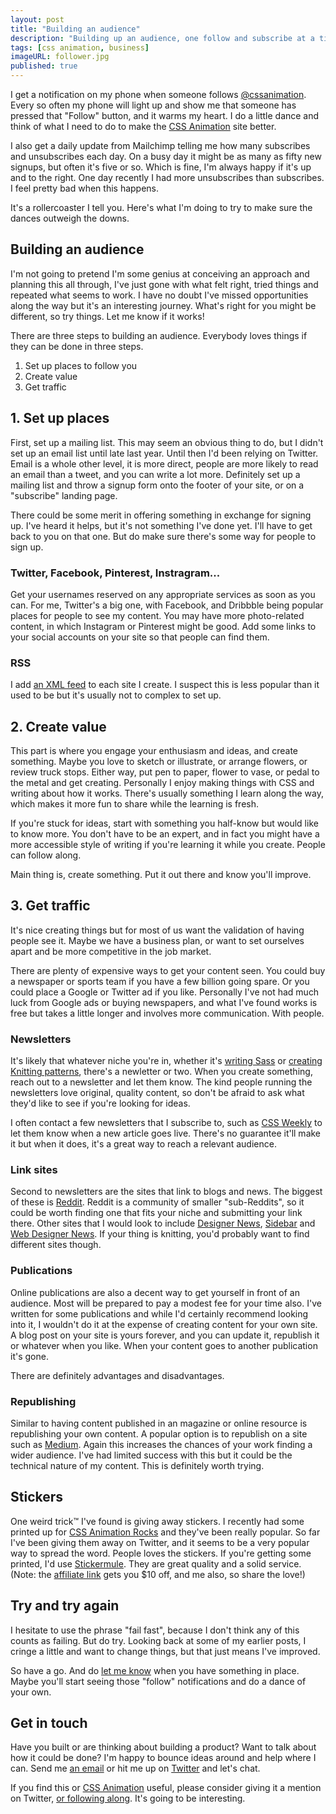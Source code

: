 ```yaml
---
layout: post
title: "Building an audience"
description: "Building up an audience, one follow and subscribe at a time"
tags: [css animation, business]
imageURL: follower.jpg
published: true
---
```


I get a notification on my phone when someone follows [@cssanimation](https://twitter.com/cssanimation). Every so often my phone will light up and show me that someone has pressed that "Follow" button, and it warms my heart. I do a little dance and think of what I need to do to make the [CSS Animation](https://cssanimation.rocks) site better.

I also get a daily update from Mailchimp telling me how many subscribes and unsubscribes each day. On a busy day it might be as many as fifty new signups, but often it's five or so. Which is fine, I'm always happy if it's up and to the right. One day recently I had more unsubscribes than subscribes. I feel pretty bad when this happens.

It's a rollercoaster I tell you. Here's what I'm doing to try to make sure the dances outweigh the downs.

## Building an audience

I'm not going to pretend I'm some genius at conceiving an approach and planning this all through, I've just gone with what felt right, tried things and repeated what seems to work. I have no doubt I've missed opportunities along the way but it's an interesting journey. What's right for you might be different, so try things. Let me know if it works!

There are three steps to building an audience. Everybody loves things if they can be done in three steps.

1. Set up places to follow you
2. Create value
3. Get traffic

## 1. Set up places

First, set up a mailing list. This may seem an obvious thing to do, but I didn't set up an email list until late last year. Until then I'd been relying on Twitter. Email is a whole other level, it is more direct, people are more likely to read an email than a tweet, and you can write a lot more. Definitely set up a mailing list and throw a signup form onto the footer of your site, or on a "subscribe" landing page.

There could be some merit in offering something in exchange for signing up. I've heard it helps, but it's not something I've done yet. I'll have to get back to you on that one. But do make sure there's some way for people to sign up.

### Twitter, Facebook, Pinterest, Instragram...

Get your usernames reserved on any appropriate services as soon as you can. For me, Twitter's a big one, with Facebook, and Dribbble being popular places for people to see my content. You may have more photo-related content, in which Instagram or Pinterest might be good. Add some links to your social accounts on your site so that people can find them.

### RSS

I add [an XML feed](https://cssanimation.rocks/feed.xml) to each site I create. I suspect this is less popular than it used to be but it's usually not to complex to set up.

## 2. Create value

This part is where you engage your enthusiasm and ideas, and create something. Maybe you love to sketch or illustrate, or arrange flowers, or review truck stops. Either way, put pen to paper, flower to vase, or pedal to the metal and get creating. Personally I enjoy making things with CSS and writing about how it works. There's usually something I learn along the way, which makes it more fun to share while the learning is fresh.

If you're stuck for ideas, start with something you half-know but would like to know more. You don't have to be an expert, and in fact you might have a more accessible style of writing if you're learning it while you create. People can follow along.

Main thing is, create something. Put it out there and know you'll improve.

## 3. Get traffic

It's nice creating things but for most of us want the validation of having people see it. Maybe we have a business plan, or want to set ourselves apart and be more competitive in the job market.

There are plenty of expensive ways to get your content seen. You could buy a newspaper or sports team if you have a few billion going spare. Or you could place a Google or Twitter ad if you like. Personally I've not had much luck from Google ads or buying newspapers, and what I've found works is free but takes a little longer and involves more communication. With people.

### Newsletters

It's likely that whatever niche you're in, whether it's [writing Sass](http://www.sassnews.com/) or [creating Knitting patterns](http://www.knittingdaily.com/), there's a newletter or two. When you create something, reach out to a newsletter and let them know. The kind people running the newsletters love original, quality content, so don't be afraid to ask what they'd like to see if you're looking for ideas.

I often contact a few newsletters that I subscribe to, such as [CSS Weekly](http://css-weekly.com/) to let them know when a new article goes live. There's no guarantee it'll make it but when it does, it's a great way to reach a relevant audience.

### Link sites

Second to newsletters are the sites that link to blogs and news. The biggest of these is [Reddit](http://reddit.com). Reddit is a community of smaller "sub-Reddits", so it could be worth finding one that fits your niche and submitting your link there. Other sites that I would look to include [Designer News](https://news.layervault.com/), [Sidebar](http://sidebar.io) and [Web Designer News](http://www.webdesignernews.com/). If your thing is knitting, you'd probably want to find different sites though.

### Publications

Online publications are also a decent way to get yourself in front of an audience. Most will be prepared to pay a modest fee for your time also. I've written for some publications and while I'd certainly recommend looking into it, I wouldn't do it at the expense of creating content for your own site. A blog post on your site is yours forever, and you can update it, republish it or whatever when you like. When your content goes to another publication it's gone.

There are definitely advantages and disadvantages.

### Republishing

Similar to having content published in an magazine or online resource is republishing your own content. A popular option is to republish on a site such as [Medium](http://medium.com). Again this increases the chances of your work finding a wider audience. I've had limited success with this but it could be the technical nature of my content. This is definitely worth trying.

## Stickers

One weird trick&trade; I've found is giving away stickers. I recently had some printed up for [CSS Animation Rocks](https://cssanimation.rocks) and they've been really popular. So far I've been giving them away on Twitter, and it seems to be a very popular way to spread the word. People loves the stickers. If you're getting some printed, I'd use [Stickermule](https://www.stickermule.com/unlock?ref_id=9628460701). They are great quality and a solid service. (Note: the [affiliate link](https://www.stickermule.com/unlock?ref_id=9628460701) gets you $10 off, and me also, so share the love!)

## Try and try again

I hesitate to use the phrase "fail fast", because I don't think any of this counts as failing. But do try. Looking back at some of my earlier posts, I cringe a little and want to change things, but that just means I've improved.

So have a go. And do [let me know](https://twitter.com/donovanh) when you have something in place. Maybe you'll start seeing those "follow" notifications and do a dance of your own.

## Get in touch

Have you built or are thinking about building a product? Want to talk about how it could be done? I'm happy to bounce ideas around and help where I can. Send me [an email](mailto:d@hop.ie) or hit me up on [Twitter](https://twitter.com/donovanh) and let's chat.

If you find this or [CSS Animation](https://cssanimation.rocks) useful, please consider giving it a mention on Twitter, [or following along](https://twitter.com/cssanimation). It's going to be interesting.

